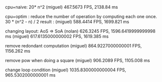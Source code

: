 cpu+naive: 20* n^2
(miguel) 467.5673 FPS, 2138.84 ms

cpu+optim : 
reduce the number of operation by computing each one once.
30 * (n^2 - n) / 2
result : 
(miguel) 588.4414 FPS, 1699.821 ms

changing layout: AoS => SoA
(nolan) 626.3245 FPS, 1596.6419999999998 ms
(miguel) 617.6135000000002 FPS, 1619.385 ms

remove redondant computation
(miguel) 864.9227000000001 FPS, 1156.262 ms

remove pow when doing a square
(miguel) 906.2089 FPS, 1105.008 ms

change loop condition
(miguel) 1035.8300000000004 FPS, 965.5302000000001 ms